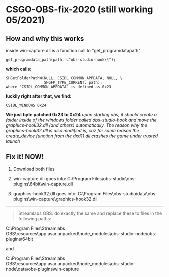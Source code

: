 # CSGO-OBS-fix-2020 (still working 05/2021)

## How and why this works
inside win-capture.dll is a function call to "get_programdatapath"

``get_programdata_path(path, L"obs-studio-hook\\");``

**which calls:**

```
SHGetFolderPathW(NULL, CSIDL_COMMON_APPDATA, NULL, \
				 SHGFP_TYPE_CURRENT, path);
where "CSIDL_COMMON_APPDATA" is defined as 0x23
```

**luckily right after that, we find:**

```
CSIDL_WINDOWS 0x24
```

**We just byte patched 0x23 to 0x24**
*upon starting obs, it should create a folder inside of the windows folder called obs-studio-hook and move the graphics-hook32.dll (and others) automatically.
The reason why the graphics-hook32.dll is also modified is, cuz for some reason the create_device function from the dxd11 dll crashes the game under trusted launch*

## Fix it! NOW! 
1. Download both files

2. win-capture.dll goes into:
C:\Program Files\obs-studio\obs-plugins\64bit\win-capture.dll

3. graphics-hook32.dll goes into:
C:\Program Files\obs-studio\data\obs-plugins\win-capture\graphics-hook32.dll


----  ----  ----  ----  ----  ----  ----    ----  ----  ----  ----  ----  ----  ----


> Streamlabs OBS: do exactly the same and replace these to files in the following paths:

C:\Program Files\Streamlabs OBS\resources\app.asar.unpacked\node_modules\obs-studio-node\obs-plugins\64bit  

and 

C:\Program Files\Streamlabs OBS\resources\app.asar.unpacked\node_modules\obs-studio-node\data\obs-plugins\win-capture
